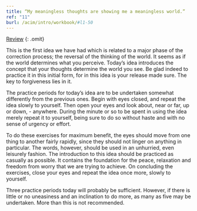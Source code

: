 ```yaml
---
title: “My meaningless thoughts are showing me a meaningless world.”
ref: "11"
burl: /acim/intro/workbook/#l1-50
---
```


<a class="hide-review" href="/workbook/l053/#l011">Review</a>
{: .omit}

This is the first idea we have had which is related to a major phase of
the correction process; the reversal of the thinking of the world. It
seems as if the world determines what you perceive. Today’s idea
introduces the concept that your thoughts determine the world you see.
Be glad indeed to practice it in this initial form, for in this idea is
your release made sure. The key to forgiveness lies in it.

The practice periods for today’s idea are to be undertaken somewhat
differently from the previous ones. Begin with eyes closed, and repeat
the idea slowly to yourself. Then open your eyes and look about, near or
far, up or down, - anywhere. During the minute or so to be spent in
using the idea merely repeat it to yourself, being sure to do so without
haste and with no sense of urgency or effort.

To do these exercises for maximum benefit, the eyes should move from one
thing to another fairly rapidly, since they should not linger on
anything in particular. The words, however, should be used in an
unhurried, even leisurely fashion. The introduction to this idea should
be practiced as casually as possible. It contains the foundation for the
peace, relaxation and freedom from worry that we are trying to achieve.
On concluding the exercises, close your eyes and repeat the idea once
more, slowly to yourself.

Three practice periods today will probably be sufficient. However, if
there is little or no uneasiness and an inclination to do more, as many
as five may be undertaken. More than this is not recommended.

